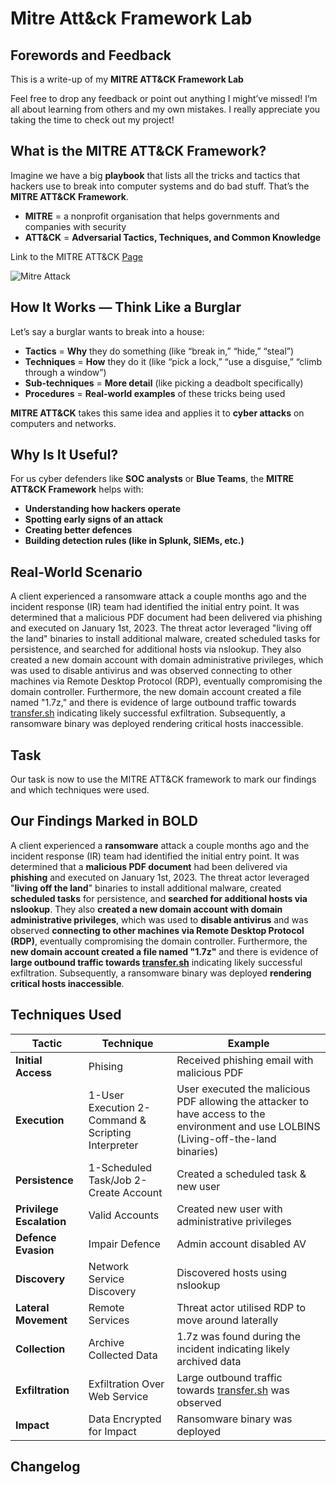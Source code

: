 # Mitre Att&ck Framework Lab

## Forewords and Feedback
This is a write-up of my **MITRE ATT&CK Framework Lab**

Feel free to drop any feedback or point out anything I might’ve missed! I’m all about learning from others and my own mistakes. I really appreciate you taking the time to check out my project!

## What is the MITRE ATT&CK Framework?
Imagine we have a big **playbook** that lists all the tricks and tactics that hackers use to break into computer systems and do bad stuff. That’s the **MITRE ATT&CK Framework**.

-   **MITRE** = a nonprofit organisation that helps governments and companies with security
-   **ATT&CK** = **Adversarial Tactics, Techniques, and Common Knowledge**

Link to the MITRE ATT&CK <a href="https://attack.mitre.org">Page</a>

![Mitre Attack](https://github.com/user-attachments/assets/b6a4a56c-a005-475a-acf7-b2baa12ea023)

## How It Works — Think Like a Burglar
Let’s say a burglar wants to break into a house:

-   **Tactics** = **Why** they do something (like “break in,” “hide,” “steal”)
-   **Techniques** = **How** they do it (like “pick a lock,” “use a disguise,” “climb through a window”)
-   **Sub-techniques** = **More detail** (like picking a deadbolt specifically)
-   **Procedures** = **Real-world examples** of these tricks being used

**MITRE ATT&CK** takes this same idea and applies it to **cyber attacks** on computers and networks.


## Why Is It Useful?
For us cyber defenders like **SOC analysts** or **Blue Teams**, the **MITRE ATT&CK Framework** helps with:

-   **Understanding how hackers operate**
-   **Spotting early signs of an attack**
-   **Creating better defences**
-   **Building detection rules (like in Splunk, SIEMs, etc.)**

## Real-World Scenario
A client experienced a ransomware attack a couple months ago and the incident response (IR) team had identified the initial entry point. It was determined that a malicious PDF document had been delivered via phishing and executed on January 1st, 2023. The threat actor leveraged "living off the land" binaries to install additional malware, created scheduled tasks for persistence, and searched for additional hosts via nslookup. They also created a new domain account with domain administrative privileges, which was used to disable antivirus and was observed connecting to other machines via Remote Desktop Protocol (RDP), eventually compromising the domain controller. Furthermore, the new domain account created a file named "1.7z," and there is evidence of large outbound traffic towards [transfer.sh](http://transfer.sh/) indicating likely successful exfiltration. Subsequently, a ransomware binary was deployed rendering critical hosts inaccessible.

## Task
Our task is now to use the MITRE ATT&CK framework to mark our findings and which techniques were used.

## Our Findings Marked in BOLD
A client experienced a **ransomware** attack a couple months ago and the incident response (IR) team had identified the initial entry point. It was determined that a **malicious PDF document** had been delivered via **phishing** and executed on January 1st, 2023. The threat actor leveraged "**living off the land**" binaries to install additional malware, created **scheduled tasks** for persistence, and **searched for additional hosts via nslookup**. They also **created a new domain account with domain administrative privileges**, which was used to **disable antivirus** and was observed **connecting to other machines via Remote Desktop Protocol (RDP)**, eventually compromising the domain controller. Furthermore, the **new domain account created a file named "1.7z"** and there is evidence of **large outbound traffic towards [transfer.sh](http://transfer.sh/)** indicating likely successful exfiltration. Subsequently, a ransomware binary was deployed **rendering critical hosts inaccessible**.

## Techniques Used
|Tactic|Technique|Example|
|--|--|-- |
|**Initial Access**|Phising|Received phishing email with malicious PDF|
|**Execution**|1-User Execution 2-Command & Scripting Interpreter|User executed the malicious PDF allowing the attacker to have access to the environment and use LOLBINS (Living-off-the-land binaries)
|**Persistence**| 1-Scheduled Task/Job 2-Create Account |Created a scheduled task & new user
|**Privilege Escalation**| Valid Accounts |Created new user with administrative privileges
|**Defence Evasion**| Impair Defence |Admin account disabled AV
|**Discovery**| Network Service Discovery |Discovered hosts using nslookup
|**Lateral Movement**| Remote Services |Threat actor utilised RDP to move around laterally
|**Collection**| Archive Collected Data |1.7z was found during the incident indicating likely archived data
|**Exfiltration**| Exfiltration Over Web Service |Large outbound traffic towards [transfer.sh](http://transfer.sh/) was observed
|**Impact**| Data Encrypted for Impact |Ransomware binary was deployed



## Changelog
